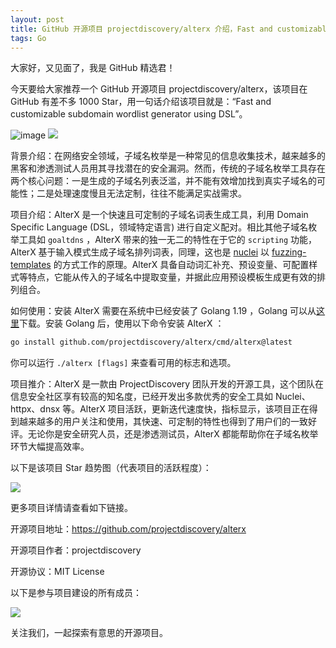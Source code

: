 ```yaml
---
layout: post
title: GitHub 开源项目 projectdiscovery/alterx 介绍，Fast and customizable subdomain wordlist generator using DSL
tags: Go
---
```


大家好，又见面了，我是 GitHub 精选君！

今天要给大家推荐一个 GitHub 开源项目 projectdiscovery/alterx，该项目在 GitHub 有差不多 1000 Star，用一句话介绍该项目就是：“Fast and customizable subdomain wordlist generator using DSL”。


![image](https://user-images.githubusercontent.com/8293321/229380735-140d3f25-d0cb-461d-8c49-4c1eff43d1f4.png)
![](https://raw.githubusercontent.com/projectdiscovery/nuclei-burp-plugin/main/static/join-discord.png)



背景介绍：在网络安全领域，子域名枚举是一种常见的信息收集技术，越来越多的黑客和渗透测试人员用其寻找潜在的安全漏洞。然而，传统的子域名枚举工具存在两个核心问题：一是生成的子域名列表泛滥，并不能有效增加找到真实子域名的可能性；二是处理速度慢且无法定制，往往不能满足实战需求。

项目介绍：AlterX 是一个快速且可定制的子域名词表生成工具，利用 Domain Specific Language (DSL，领域特定语言) 进行自定义配对。相比其他子域名枚举工具如 `goaltdns` ，AlterX 带来的独一无二的特性在于它的 `scripting` 功能，AlterX 基于输入模式生成子域名排列词表，同理，这也是 [nuclei](https://github.com/projectdiscovery/nuclei) 以 [fuzzing-templates](https://github.com/projectdiscovery/fuzzing-templates) 的方式工作的原理。AlterX 具备自动词汇补充、预设变量、可配置样式等特点，它能从传入的子域名中提取变量，并据此应用预设模板生成更有效的排列组合。

如何使用：安装 AlterX 需要在系统中已经安装了 Golang 1.19 ，Golang 可以从[这里](https://go.dev/doc/install)下载。安装 Golang 后，使用以下命令安装 AlterX ：

```bash
go install github.com/projectdiscovery/alterx/cmd/alterx@latest
```

你可以运行 `./alterx [flags]` 来查看可用的标志和选项。

项目推介：AlterX 是一款由 ProjectDiscovery 团队开发的开源工具，这个团队在信息安全社区享有较高的知名度，已经开发出多款优秀的安全工具如 Nuclei、httpx、dnsx 等。AlterX 项目活跃，更新迭代速度快，指标显示，该项目正在得到越来越多的用户关注和使用，其快速、可定制的特性也得到了用户们的一致好评。无论你是安全研究人员，还是渗透测试员，AlterX 都能帮助你在子域名枚举环节大幅提高效率。


以下是该项目 Star 趋势图（代表项目的活跃程度）：

![](https://api.star-history.com/svg?repos=projectdiscovery/alterx&type=Timeline)

更多项目详情请查看如下链接。

开源项目地址：https://github.com/projectdiscovery/alterx 

开源项目作者：projectdiscovery

开源协议：MIT License

以下是参与项目建设的所有成员：

![](https://contrib.rocks/image?repo=projectdiscovery/alterx)

关注我们，一起探索有意思的开源项目。

